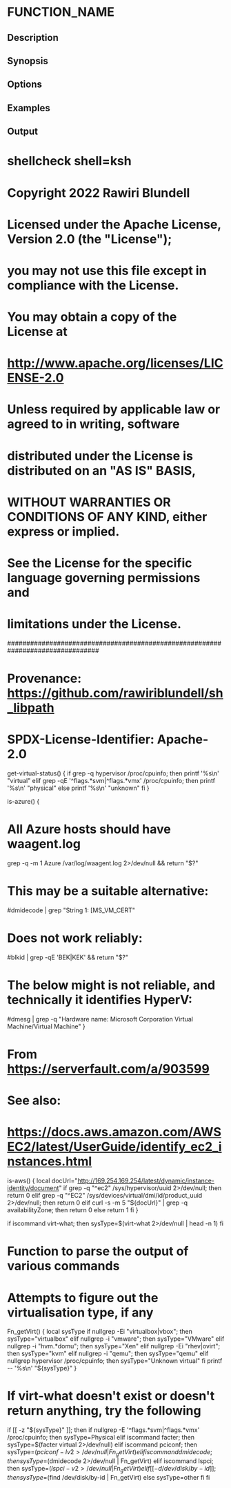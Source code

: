 # FUNCTION_NAME

## Description

## Synopsis

## Options

## Examples

## Output
# shellcheck shell=ksh

# Copyright 2022 Rawiri Blundell
#
# Licensed under the Apache License, Version 2.0 (the "License");
# you may not use this file except in compliance with the License.
# You may obtain a copy of the License at
#
#     http://www.apache.org/licenses/LICENSE-2.0
#
# Unless required by applicable law or agreed to in writing, software
# distributed under the License is distributed on an "AS IS" BASIS,
# WITHOUT WARRANTIES OR CONDITIONS OF ANY KIND, either express or implied.
# See the License for the specific language governing permissions and
# limitations under the License.
################################################################################
# Provenance: https://github.com/rawiriblundell/sh_libpath
# SPDX-License-Identifier: Apache-2.0

get-virtual-status() {
  if grep -q hypervisor /proc/cpuinfo; then
    printf '%s\n' "virtual"
  elif grep -qE '^flags.*svm|^flags.*vmx' /proc/cpuinfo; then
    printf '%s\n' "physical"
  else
    printf '%s\n' "unknown"
  fi
}

is-azure() {
  # All Azure hosts should have waagent.log
  grep -q -m 1 Azure /var/log/waagent.log 2>/dev/null && return "$?"
  # This may be a suitable alternative:
  #dmidecode | grep "String 1: \[MS_VM_CERT"
  # Does not work reliably:
  #blkid | grep -qE 'BEK|KEK' && return "$?"
  # The below might is not reliable, and technically it identifies HyperV:
  #dmesg | grep -q "Hardware name: Microsoft Corporation Virtual Machine/Virtual Machine"
}

# From https://serverfault.com/a/903599
# See also: 
# https://docs.aws.amazon.com/AWSEC2/latest/UserGuide/identify_ec2_instances.html
is-aws() {
  local docUrl="http://169.254.169.254/latest/dynamic/instance-identity/document"
  if grep -q "^ec2" /sys/hypervisor/uuid 2>/dev/null; then
    return 0
  elif grep -q "^EC2" /sys/devices/virtual/dmi/id/product_uuid 2>/dev/null; then
    return 0
  elif curl -s -m 5 "${docUrl}" | grep -q availabilityZone; then
    return 0
  else
    return 1
  fi
}

if iscommand virt-what; then
  sysType=$(virt-what 2>/dev/null | head -n 1)
fi

# Function to parse the output of various commands
# Attempts to figure out the virtualisation type, if any
Fn_getVirt() {
  local sysType
  if nullgrep -Ei "virtualbox|vbox"; then
    sysType="virtualbox"
  elif nullgrep -i "vmware"; then
    sysType="VMware"
  elif nullgrep -i "hvm.*domu"; then
    sysType="Xen"
  elif nullgrep -Ei "rhev|ovirt"; then
    sysType="kvm"
  elif nullgrep -i "qemu"; then
    sysType="qemu"
  elif nullgrep hypervisor /proc/cpuinfo; then
    sysType="Unknown virtual"
  fi
  printf -- '%s\n' "${sysType}"
}

# If virt-what doesn't exist or doesn't return anything, try the following
if [[ -z "${sysType}" ]]; then
  if nullgrep -E '^flags.*svm|^flags.*vmx' /proc/cpuinfo; then
    sysType=Physical
  elif iscommand facter; then
    sysType=$(facter virtual  2>/dev/null)
  elif iscommand pciconf; then
    sysType=$(pciconf -lv 2>/dev/null | Fn_getVirt)
  elif iscommand dmidecode; then
    sysType=$(dmidecode 2>/dev/null | Fn_getVirt)
  elif iscommand lspci; then
    sysType=$(lspci -v 2>/dev/null | Fn_getVirt)
  elif [[ -d /dev/disk/by-id ]]; then
    sysType=$(find /dev/disk/by-id | Fn_getVirt)
  else
    sysType=other
  fi
fi
